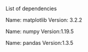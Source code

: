 List of dependencies

Name: matplotlib
Version: 3.2.2

Name: numpy
Version:1.19.5

Name: pandas
Version:1.3.5